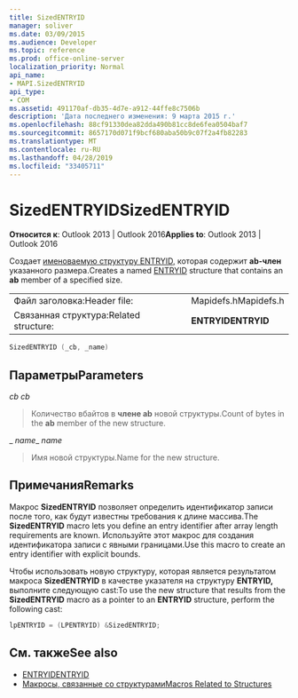 ```yaml
---
title: SizedENTRYID
manager: soliver
ms.date: 03/09/2015
ms.audience: Developer
ms.topic: reference
ms.prod: office-online-server
localization_priority: Normal
api_name:
- MAPI.SizedENTRYID
api_type:
- COM
ms.assetid: 491170af-db35-4d7e-a912-44ffe8c7506b
description: 'Дата последнего изменения: 9 марта 2015 г.'
ms.openlocfilehash: 88cf91330dea82dda490b81cc8de6fea0504baf7
ms.sourcegitcommit: 8657170d071f9bcf680aba50b9c07f2a4fb82283
ms.translationtype: MT
ms.contentlocale: ru-RU
ms.lasthandoff: 04/28/2019
ms.locfileid: "33405711"
---
```

# <a name="sizedentryid"></a><span data-ttu-id="5c5ed-103">SizedENTRYID</span><span class="sxs-lookup"><span data-stu-id="5c5ed-103">SizedENTRYID</span></span>

<span data-ttu-id="5c5ed-104">**Относится к**: Outlook 2013 | Outlook 2016</span><span class="sxs-lookup"><span data-stu-id="5c5ed-104">**Applies to**: Outlook 2013 | Outlook 2016</span></span> 
  
<span data-ttu-id="5c5ed-105">Создает [именоваемую структуру ENTRYID,](entryid.md) которая содержит **ab-член** указанного размера.</span><span class="sxs-lookup"><span data-stu-id="5c5ed-105">Creates a named [ENTRYID](entryid.md) structure that contains an **ab** member of a specified size.</span></span> 
  
|||
|:-----|:-----|
|<span data-ttu-id="5c5ed-106">Файл заголовка:</span><span class="sxs-lookup"><span data-stu-id="5c5ed-106">Header file:</span></span>  <br/> |<span data-ttu-id="5c5ed-107">Mapidefs.h</span><span class="sxs-lookup"><span data-stu-id="5c5ed-107">Mapidefs.h</span></span>  <br/> |
|<span data-ttu-id="5c5ed-108">Связанная структура:</span><span class="sxs-lookup"><span data-stu-id="5c5ed-108">Related structure:</span></span>  <br/> |<span data-ttu-id="5c5ed-109">**ENTRYID**</span><span class="sxs-lookup"><span data-stu-id="5c5ed-109">**ENTRYID**</span></span> <br/> |
   
```cpp
SizedENTRYID (_cb, _name)
```

## <a name="parameters"></a><span data-ttu-id="5c5ed-110">Параметры</span><span class="sxs-lookup"><span data-stu-id="5c5ed-110">Parameters</span></span>

<span data-ttu-id="5c5ed-111">__cb_</span><span class="sxs-lookup"><span data-stu-id="5c5ed-111">_ _cb_</span></span>
  
> <span data-ttu-id="5c5ed-112">Количество вбайтов в **члене ab** новой структуры.</span><span class="sxs-lookup"><span data-stu-id="5c5ed-112">Count of bytes in the **ab** member of the new structure.</span></span> 
    
<span data-ttu-id="5c5ed-113">_ _name_</span><span class="sxs-lookup"><span data-stu-id="5c5ed-113">_ _name_</span></span>
  
> <span data-ttu-id="5c5ed-114">Имя новой структуры.</span><span class="sxs-lookup"><span data-stu-id="5c5ed-114">Name for the new structure.</span></span>
    
## <a name="remarks"></a><span data-ttu-id="5c5ed-115">Примечания</span><span class="sxs-lookup"><span data-stu-id="5c5ed-115">Remarks</span></span>

<span data-ttu-id="5c5ed-116">Макрос **SizedENTRYID** позволяет определить идентификатор записи после того, как будут известны требования к длине массива.</span><span class="sxs-lookup"><span data-stu-id="5c5ed-116">The **SizedENTRYID** macro lets you define an entry identifier after array length requirements are known.</span></span> <span data-ttu-id="5c5ed-117">Используйте этот макрос для создания идентификатора записи с явными границами.</span><span class="sxs-lookup"><span data-stu-id="5c5ed-117">Use this macro to create an entry identifier with explicit bounds.</span></span> 
  
<span data-ttu-id="5c5ed-118">Чтобы использовать новую структуру, которая является результатом макроса **SizedENTRYID** в качестве указателя на структуру **ENTRYID,** выполните следующую cast:</span><span class="sxs-lookup"><span data-stu-id="5c5ed-118">To use the new structure that results from the **SizedENTRYID** macro as a pointer to an **ENTRYID** structure, perform the following cast:</span></span> 
  
```cpp
lpENTRYID = (LPENTRYID) &SizedENTRYID;

```

## <a name="see-also"></a><span data-ttu-id="5c5ed-119">См. также</span><span class="sxs-lookup"><span data-stu-id="5c5ed-119">See also</span></span>

- [<span data-ttu-id="5c5ed-120">ENTRYID</span><span class="sxs-lookup"><span data-stu-id="5c5ed-120">ENTRYID</span></span>](entryid.md)
- [<span data-ttu-id="5c5ed-121">Макросы, связанные со структурами</span><span class="sxs-lookup"><span data-stu-id="5c5ed-121">Macros Related to Structures</span></span>](macros-related-to-structures.md)

